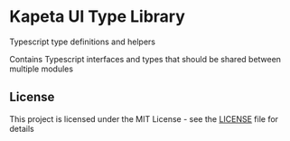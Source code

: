 # Kapeta UI Type Library

Typescript type definitions and helpers

Contains Typescript interfaces and types that should be shared between multiple modules

## License

This project is licensed under the MIT License - see the [LICENSE](LICENSE) file for details